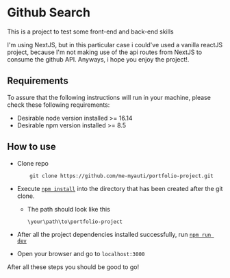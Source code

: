 # Github Search

This is a project to test some front-end and back-end skills

I'm using NextJS, but in this particular case i could've used a vanilla reactJS project, because I'm not making use of the api routes from NextJS to consume the github API. Anyways, i hope you enjoy the project!.

## Requirements

To assure that the following instructions will run in your machine, please check these following requirements: 

* Desirable node version installed >= 16.14
* Desirable npm version installed >= 8.5

## How to use
* Clone repo 
    ```
        git clone https://github.com/me-myauti/portfolio-project.git
    ```
* Execute [`npm install`](https://docs.npmjs.com/cli/v6/commands/npm-install) into the directory that has been created after the git clone.
    * The path should look like this
        ```
        \your\path\to\portfolio-project
        ```

* After all the project dependencies installed successfully, run [`npm run dev`](https://nextjs.org/learn/basics/create-nextjs-app/setup)

* Open your browser and go to ```localhost:3000```

After all these steps you should be good to go!
